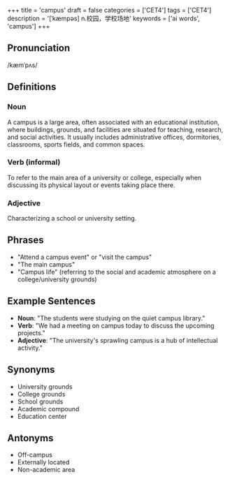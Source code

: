 +++
title = 'campus'
draft = false
categories = ['CET4']
tags = ['CET4']
description = '[ˈkæmpəs] n.校园，学校场地'
keywords = ['ai words', 'campus']
+++

## Pronunciation
/kæmˈpʌs/

## Definitions
### Noun
A campus is a large area, often associated with an educational institution, where buildings, grounds, and facilities are situated for teaching, research, and social activities. It usually includes administrative offices, dormitories, classrooms, sports fields, and common spaces.

### Verb (informal)
To refer to the main area of a university or college, especially when discussing its physical layout or events taking place there.

### Adjective
Characterizing a school or university setting.

## Phrases
- "Attend a campus event" or "visit the campus"
- "The main campus"
- "Campus life" (referring to the social and academic atmosphere on a college/university grounds)

## Example Sentences
- **Noun**: "The students were studying on the quiet campus library."
- **Verb**: "We had a meeting on campus today to discuss the upcoming projects."
- **Adjective**: "The university's sprawling campus is a hub of intellectual activity."

## Synonyms
- University grounds
- College grounds
- School grounds
- Academic compound
- Education center

## Antonyms
- Off-campus
- Externally located
- Non-academic area
